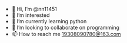 - 👋 Hi, I’m @nn11451
- 👀 I’m interested 
- 🌱 I’m currently learning python
- 💞️ I’m looking to collaborate on programming
- 📫 How to reach me 19308090780@163.com

<!---
nn11451/nn11451 is a ✨ special ✨ repository because its `README.md` (this file) appears on your GitHub profile.
You can click the Preview link to take a look at your changes.
--->
